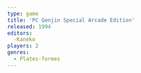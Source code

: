 ```yaml
---
type: game
title: 'PC Genjin Special Arcade Edition'
released: 1994
editors: 
  -Kaneko
players: 2
genres:
  - Plates-formes
---
```

